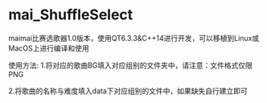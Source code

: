 # mai_ShuffleSelect

maimai比赛选歌器1.0版本，使用QT6.3.3&C++14进行开发，可以移植到Linux或MacOS上进行编译和使用

使用方法:
1.将对应的歌曲BG填入对应组别的文件夹中，请注意：文件格式仅限PNG

2.将歌曲的名称与难度填入data下对应组别的文件中，如果缺失自行建立即可
